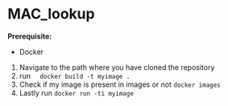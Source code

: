 # MAC_lookup

**Prerequisite:**
- Docker 



1. Navigate to the path where you have cloned the repository
2. run 
  ```  docker build -t myimage .```
3. Check if my image is present in images or not
    ```docker images```
4. Lastly run 
    ```docker run -ti myimage```
